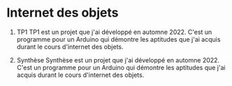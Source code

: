 # Internet des objets

1. TP1
TP1 est un projet que j'ai développé en automne 2022. C'est un programme pour un Arduino qui démontre les aptitudes que j'ai acquis durant le cours d'internet des objets.

2. Synthèse
Synthèse est un projet que j'ai développé en automne 2022. C'est un programme pour un Arduino qui démontre les aptitudes que j'ai acquis durant le cours d'internet des objets.